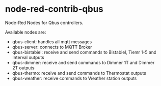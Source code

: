# node-red-contrib-qbus

Node-Red Nodes for Qbus controllers.

Available nodes are:
* qbus-client: handles all mqtt messages
* qbus-server: connects to MQTT Broker
* qbus-bistabiel: receive and send commands to Bistabiel, Tiemr 1-5 and Interval outputs
* qbus-dimmer: receive and send commands to Dimmer 1T and Dimmer 2T outputs
* qbus-thermo: receive and send commands to Thermostat outputs
* qbus-weather: receive commands to Weather station outputs